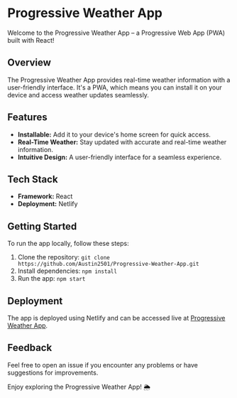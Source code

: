 # Progressive Weather App

Welcome to the Progressive Weather App – a Progressive Web App (PWA) built with React!

## Overview

The Progressive Weather App provides real-time weather information with a user-friendly interface. It's a PWA, which means you can install it on your device and access weather updates seamlessly.

## Features

- **Installable:** Add it to your device's home screen for quick access.
- **Real-Time Weather:** Stay updated with accurate and real-time weather information.
- **Intuitive Design:** A user-friendly interface for a seamless experience.

## Tech Stack

- **Framework:** React
- **Deployment:** Netlify

## Getting Started

To run the app locally, follow these steps:

1. Clone the repository: `git clone https://github.com/Austin2501/Progressive-Weather-App.git`
2. Install dependencies: `npm install`
3. Run the app: `npm start`

## Deployment

The app is deployed using Netlify and can be accessed live at [Progressive Weather App](https://austinprogressiveweatherapp.netlify.app/).

## Feedback

Feel free to open an issue if you encounter any problems or have suggestions for improvements.


Enjoy exploring the Progressive Weather App! 🌦️
